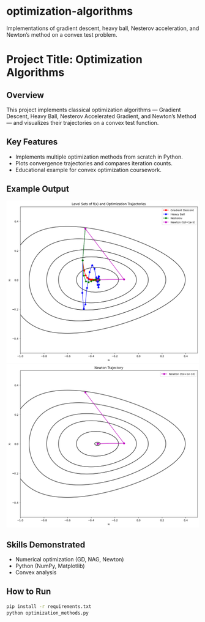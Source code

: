 # optimization-algorithms
Implementations of gradient descent, heavy ball, Nesterov acceleration, and Newton’s method on a convex test problem.

# Project Title: Optimization Algorithms

## Overview
This project implements classical optimization algorithms —
Gradient Descent, Heavy Ball, Nesterov Accelerated Gradient,
and Newton’s Method — and visualizes their trajectories on a convex test function.

## Key Features
- Implements multiple optimization methods from scratch in Python.
- Plots convergence trajectories and compares iteration counts.
- Educational example for convex optimization coursework.

## Example Output
![All Trajectories](images/optimization_trajectories.png)
![Newton Trajectory](images/optimization_newton_trajectory.png)

## Skills Demonstrated
- Numerical optimization (GD, NAG, Newton)
- Python (NumPy, Matplotlib)
- Convex analysis

## How to Run
```bash
pip install -r requirements.txt
python optimization_methods.py
